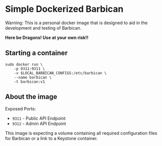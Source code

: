 Simple Dockerized Barbican
===========================

Warning: This is a personal docker image that is designed to aid
in the development and testing of Barbican.

**Here be Dragons! Use at your own risk!!**

Starting a container
----------------------

```
sudo docker run \
    -p 9311:9311 \
    -v $LOCAL_BARBICAN_CONFIGS:/etc/barbican \
    --name barbican \
    -t barbican:v1
```

About the image
-------------
Exposed Ports:

 * ```9311``` - Public API Endpoint
 * ```9312``` - Admin API Endpoint

This image is expecting a volume containing all required
configuration files for Barbican or a link to a Keystone
container.
